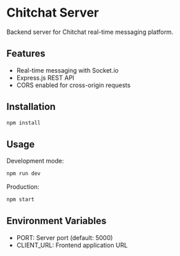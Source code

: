 ﻿# Chitchat Server

Backend server for Chitchat real-time messaging platform.

## Features
- Real-time messaging with Socket.io
- Express.js REST API
- CORS enabled for cross-origin requests

## Installation

```bash
npm install
```

## Usage

Development mode:
```bash
npm run dev
```

Production:
```bash
npm start
```

## Environment Variables
- PORT: Server port (default: 5000)
- CLIENT_URL: Frontend application URL
